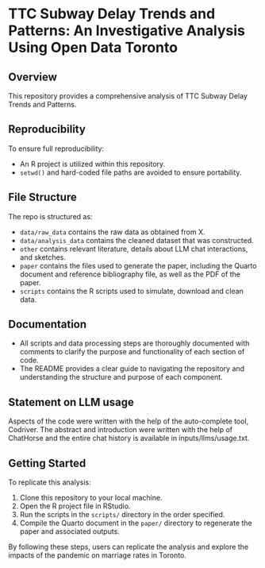# TTC Subway Delay Trends and Patterns: An Investigative Analysis Using Open Data Toronto

## Overview

This repository provides a comprehensive analysis of TTC Subway Delay Trends and Patterns.

## Reproducibility

To ensure full reproducibility:
- An R project is utilized within this repository.
- `setwd()` and hard-coded file paths are avoided to ensure portability.

## File Structure

The repo is structured as:

-   `data/raw_data` contains the raw data as obtained from X.
-   `data/analysis_data` contains the cleaned dataset that was constructed.
-   `other` contains relevant literature, details about LLM chat interactions, and sketches.
-   `paper` contains the files used to generate the paper, including the Quarto document and reference bibliography file, as well as the PDF of the paper. 
-   `scripts` contains the R scripts used to simulate, download and clean data.

## Documentation

- All scripts and data processing steps are thoroughly documented with comments to clarify the purpose and functionality of each section of code.
- The README provides a clear guide to navigating the repository and understanding the structure and purpose of each component.

## Statement on LLM usage

Aspects of the code were written with the help of the auto-complete tool, Codriver. The abstract and introduction were written with the help of ChatHorse and the entire chat history is available in inputs/llms/usage.txt.

## Getting Started

To replicate this analysis:
1. Clone this repository to your local machine.
2. Open the R project file in RStudio.
3. Run the scripts in the `scripts/` directory in the order specified.
4. Compile the Quarto document in the `paper/` directory to regenerate the paper and associated outputs.

By following these steps, users can replicate the analysis and explore the impacts of the pandemic on marriage rates in Toronto.